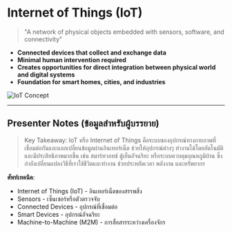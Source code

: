 # Internet of Things (IoT)

> "A network of physical objects embedded with sensors, software, and connectivity"

- **Connected devices that collect and exchange data**
- **Minimal human intervention required**
- **Creates opportunities for direct integration between physical world and digital systems**
- **Foundation for smart homes, cities, and industries**

![IoT Concept](https://www.google.com/search?q=internet+of+things+concept+illustration&tbm=isch)

---

## Presenter Notes (ข้อมูลสำหรับผู้บรรยาย)

> Key Takeaway: IoT หรือ Internet of Things คือระบบของอุปกรณ์ทางกายภาพที่เชื่อมต่อกันและแลกเปลี่ยนข้อมูลผ่านอินเทอร์เน็ต ช่วยให้อุปกรณ์ต่างๆ ทำงานได้โดยอัตโนมัติและมีประสิทธิภาพมากขึ้น เช่น สมาร์ทวอทช์ ตู้เย็นอัจฉริยะ หรือระบบควบคุมอุณหภูมิบ้าน ซึ่งกำลังเปลี่ยนแปลงวิธีที่เราใช้ชีวิตและทำงาน ช่วยประหยัดเวลา พลังงาน และทรัพยากร

**ศัพท์เทคนิค**:
- Internet of Things (IoT) - อินเทอร์เน็ตของสรรพสิ่ง
- Sensors - เซ็นเซอร์หรือตัวตรวจจับ
- Connected Devices - อุปกรณ์ที่เชื่อมต่อ
- Smart Devices - อุปกรณ์อัจฉริยะ
- Machine-to-Machine (M2M) - การสื่อสารระหว่างเครื่องจักร
